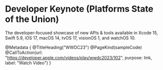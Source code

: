# Developer Keynote (Platforms State of the Union)

The developer-focused showcase of new APIs & tools available in Xcode 15, Swift 5.9, iOS 17, macOS 14, tvOS 17, visionOS 1, and watchOS 10.

@Metadata {
   @TitleHeading("WWDC23")
   @PageKind(sampleCode)
   @CallToAction(url: "https://developer.apple.com/videos/play/wwdc2023/102", purpose: link, label: "Watch Video")
}

